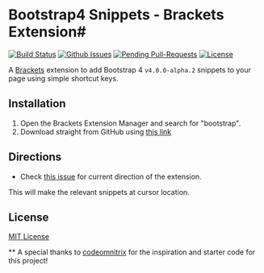 # Bootstrap4 Snippets - Brackets Extension#

[![Build Status](https://travis-ci.org/pikesley/githubbadges.svg)](https://travis-ci.or/gpikesley/githubbadges)
[![Github Issues](http://githubbadges.herokuapp.com/pikesley/githubbadges/issues.svg)](https://github.com/djsiddz/bootstrap4-snippets/issues)
[![Pending Pull-Requests](http://githubbadges.herokuapp.com/pikesley/githubbadges/pulls.svg)](https://github.com/djsiddz/bootstrap4-snippets/pulls)
[![License](http://img.shields.io/:license-mit-blue.svg)](http://pikesley.mit-license.org)

A [Brackets](http://brackets.io/) extension to add Bootstrap 4 `v4.0.0-alpha.2` snippets to your page using simple shortcut keys.

## Installation ##
1. Open the Brackets Extension Manager and search for "bootstrap".
2. Download straight from GitHub using [this link](https://github.com/djsiddz/bootstrap4-snippets/archive/master.zip)

## Directions ##
* Check [this issue](https://github.com/djsiddz/bootstrap4-snippets/issues/1) for current direction of the extension.

This will make the relevant snippets at cursor location.

## License ##
[MIT License](LICENSE)

** A special thanks to [codeomnitrix](https://github.com/codeomnitrix/) for the inspiration and starter code for this project!
